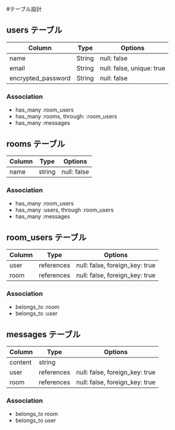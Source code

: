 #テーブル設計

## users テーブル

| Column             | Type   | Options     |
| ------------------ | ------ | ----------- |
| name               | String | null: false |
| email              | String | null: false, unique: true |
| encrypted_password | String | null: false |

### Association

- has_many :room_users
- has_many :rooms, through: :room_users
- has_many :messages

## rooms テーブル

| Column | Type   | Options     |
| ------ | ------ | ----------- |
| name   | string | null: false |

### Association

- has_many :room_users
- has_many :users, through :room_users
- has_many :messages

## room_users テーブル

| Column | Type       | Options                        |
| ------ | ---------- | ------------------------------ |
| user   | references | null: false, foreign_key: true |
| room   | references | null: false, foreign_key: true | 

### Association

- belongs_to :room
- belongs_to :user

## messages テーブル
| Column  | Type       | Options                        |
| ------  | ---------- | ------------------------------ | 
| content | string     |                                |
| user    | references | null: false, foreign_key: true |
| room    | references | null: false, foreign_key: true |

### Association

- belongs_to room
- belongs_to user